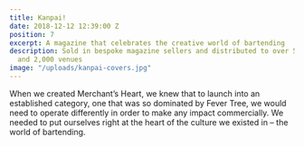 ```yaml
---
title: Kanpai!
date: 2018-12-12 12:39:00 Z
position: 7
excerpt: A magazine that celebrates the creative world of bartending
description: Sold in bespoke magazine sellers and distributed to over 500 bartenders
  and 2,000 venues
image: "/uploads/kanpai-covers.jpg"
---
```


When we created Merchant’s Heart, we knew that to launch into an established category, one that was so dominated by Fever Tree, we would need to operate differently in order to make any impact commercially. We needed to put ourselves right at the heart of the culture we existed in – the world of bartending.